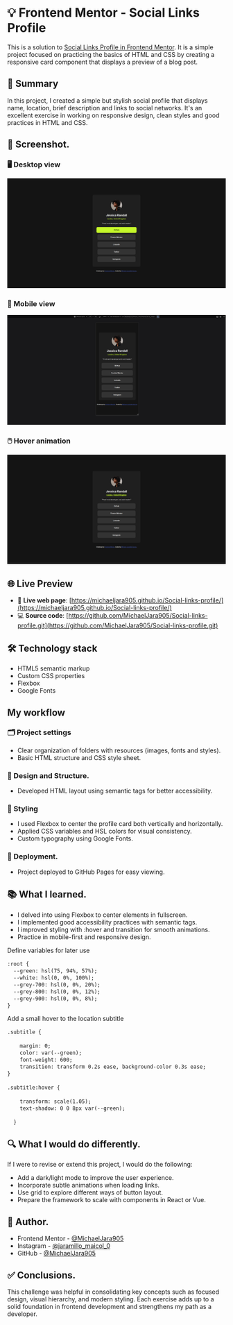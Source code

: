 # 💡 Frontend Mentor - Social Links Profile
This is a solution to [Social Links Profile in Frontend Mentor](https://www.frontendmentor.io/learning-paths/getting-started-on-frontend-mentor-XJhRWRREZd/steps/66e1acc75832c087f249d579/challenge/start). It is a simple project focused on practicing the basics of HTML and CSS by creating a responsive card component that displays a preview of a blog post.

## 📌 Summary
In this project, I created a simple but stylish social profile that displays name, location, brief description and links to social networks. It's an excellent exercise in working on responsive design, clean styles and good practices in HTML and CSS.

## 📸 Screenshot.
### 🖥️ Desktop view
![](./design/designDesktop.png)

### 📱 Mobile view
![](./design/designMovil.png)

### 🖱️ Hover animation
![](./design/activeStates.png)

## 🌐 Live Preview
- 🔗 **Live web page**: [https://michaeljara905.github.io/Social-links-profile/](https://michaeljara905.github.io/Social-links-profile/)
- 💻 **Source code**: [https://github.com/MichaelJara905/Social-links-profile.git](https://github.com/MichaelJara905/Social-links-profile.git)

## 🛠️ Technology stack
- HTML5 semantic markup
- Custom CSS properties
- Flexbox
- Google Fonts

## My workflow
### 🗂️ Project settings
- Clear organization of folders with resources (images, fonts and styles).
- Basic HTML structure and CSS style sheet.

### 🧱 Design and Structure.
- Developed HTML layout using semantic tags for better accessibility.

### 🎨 Styling
- I used Flexbox to center the profile card both vertically and horizontally.
- Applied CSS variables and HSL colors for visual consistency.
- Custom typography using Google Fonts.

### 🚀 Deployment.
- Project deployed to GitHub Pages for easy viewing.

## 📚 What I learned.
- I delved into using Flexbox to center elements in fullscreen.
- I implemented good accessibility practices with semantic tags.
- I improved styling with :hover and transition for smooth animations.
- Practice in mobile-first and responsive design.

Define variables for later use

    :root {
      --green: hsl(75, 94%, 57%);
      --white: hsl(0, 0%, 100%);
      --grey-700: hsl(0, 0%, 20%);
      --grey-800: hsl(0, 0%, 12%);
      --grey-900: hsl(0, 0%, 8%);
    }

Add a small hover to the location subtitle

    .subtitle {

        margin: 0;
        color: var(--green);
        font-weight: 600;
        transition: transform 0.2s ease, background-color 0.3s ease;
    }

    .subtitle:hover {

        transform: scale(1.05);
        text-shadow: 0 0 8px var(--green);
        
      }

## 🔍 What I would do differently.

If I were to revise or extend this project, I would do the following:

- Add a dark/light mode to improve the user experience.
- Incorporate subtle animations when loading links.
- Use grid to explore different ways of button layout.
- Prepare the framework to scale with components in React or Vue.

## 👤 Author.
- Frontend Mentor - [@MichaelJara905](https://www.frontendmentor.io/profile/MichaelJara905)
- Instagram - [@jaramillo_maicol_0](https://www.instagram.com/jaramillo_maicol_0)
- GitHub - [@MichaelJara905](https://github.com/MichaelJara905)

## ✅ Conclusions. 
This challenge was helpful in consolidating key concepts such as focused design, visual hierarchy, and modern styling. Each exercise adds up to a solid foundation in frontend development and strengthens my path as a developer.
